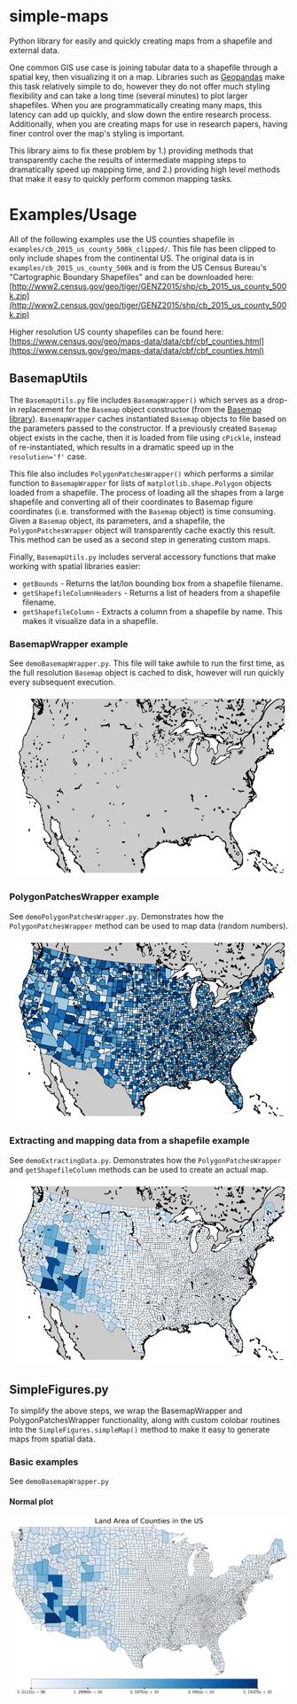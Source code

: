 # simple-maps
Python library for easily and quickly creating maps from a shapefile and external data.

One common GIS use case is joining tabular data to a shapefile through a spatial key, then visualizing it on a map.
Libraries such as [Geopandas](geopandas.org) make this task relatively simple to do, however they do not offer much styling flexibility and can take a long time (several minutes) to plot larger shapefiles.
When you are programmatically creating many maps, this latency can add up quickly, and slow down the entire research process.
Additionally, when you are creating maps for use in research papers, having finer control over the map's styling is important.

This library aims to fix these problem by 1.) providing methods that transparently cache the results of intermediate mapping steps to dramatically speed up mapping time, and 2.) providing high level methods that make it easy to quickly perform common mapping tasks.


# Examples/Usage

All of the following examples use the US counties shapefile in `examples/cb_2015_us_county_500k_clipped/`. This file has been clipped to only include shapes from the continental US. The original data is in `examples/cb_2015_us_county_500k` and is from the US Census Bureau's "Cartographic Boundary Shapefiles" and can be downloaded here: [http://www2.census.gov/geo/tiger/GENZ2015/shp/cb_2015_us_county_500k.zip](http://www2.census.gov/geo/tiger/GENZ2015/shp/cb_2015_us_county_500k.zip)

Higher resolution US county shapefiles can be found here: [https://www.census.gov/geo/maps-data/data/cbf/cbf_counties.html](https://www.census.gov/geo/maps-data/data/cbf/cbf_counties.html)

## BasemapUtils

The `BasemapUtils.py` file includes `BasemapWrapper()` which serves as a drop-in replacement for the `Basemap` object constructor (from the [Basemap library](http://matplotlib.org/basemap/)).
`BasemapWrapper` caches instantiated `Basemap` objects to file based on the parameters passed to the constructor.
If a previously created `Basemap` object exists in the cache, then it is loaded from file using `cPickle`, instead of re-instantiated, which results in a dramatic speed up in the `resolution='f'` case.

This file also includes `PolygonPatchesWrapper()` which performs a similar function to `BasemapWrapper` for lists of `matplotlib.shape.Polygon` objects loaded from a shapefile. The process of loading all the shapes from a large shapefile and converting all of their coordinates to Basemap figure coordinates (i.e. transformed with the `Basemap` object) is time consuming. Given a `Basemap` object, its parameters, and a shapefile, the `PolygonPatchesWrapper` object will transparently cache exactly this result. This method can be used as a second step in generating custom maps.

Finally, `BasemapUtils.py` includes serveral accessory functions that make working with spatial libraries easier:
- `getBounds` - Returns the lat/lon bounding box from a shapefile filename.
- `getShapefileColumnHeaders` - Returns a list of headers from a shapefile filename.
- `getShapefileColumn` - Extracts a column from a shapefile by name. This makes it visualize data in a shapefile.

### BasemapWrapper example

See `demoBasemapWrapper.py`. This file will take awhile to run the first time, as the full resolution `Basemap` object is cached to disk, however will run quickly every subsequent execution.

![](examples/demoBasemapWrapper.png)

### PolygonPatchesWrapper example

See `demoPolygonPatchesWrapper.py`. Demonstrates how the `PolygonPatchesWrapper` method can be used to map data (random numbers). 

![](examples/demoPolygonPatchesWrapper.png)

### Extracting and mapping data from a shapefile example

See `demoExtractingData.py`. Demonstrates how the `PolygonPatchesWrapper` and `getShapefileColumn` methods can be used to create an actual map.

![](examples/demoExtractingData.png)

## SimpleFigures.py

To simplify the above steps, we wrap the BasemapWrapper and PolygonPatchesWrapper functionality, along with custom colobar routines into the `SimpleFigures.simpleMap()` method to make it easy to generate maps from spatial data.

### Basic examples

See `demoBasemapWrapper.py`

#### Normal plot
![](examples/demoSimpleFigure1.png)


